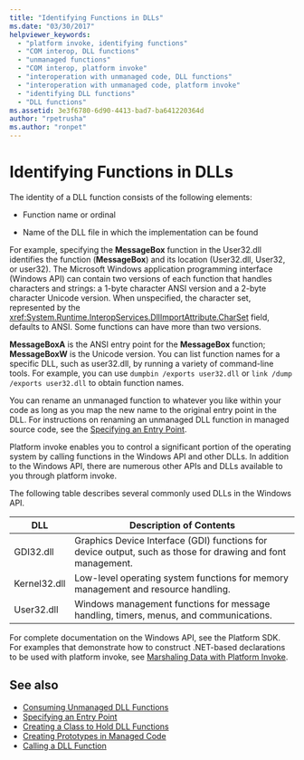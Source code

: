 ```yaml
---
title: "Identifying Functions in DLLs"
ms.date: "03/30/2017"
helpviewer_keywords: 
  - "platform invoke, identifying functions"
  - "COM interop, DLL functions"
  - "unmanaged functions"
  - "COM interop, platform invoke"
  - "interoperation with unmanaged code, DLL functions"
  - "interoperation with unmanaged code, platform invoke"
  - "identifying DLL functions"
  - "DLL functions"
ms.assetid: 3e3f6780-6d90-4413-bad7-ba641220364d
author: "rpetrusha"
ms.author: "ronpet"
---
```

# Identifying Functions in DLLs
The identity of a DLL function consists of the following elements:  
  
- Function name or ordinal  
  
- Name of the DLL file in which the implementation can be found  
  
 For example, specifying the **MessageBox** function in the User32.dll identifies the function (**MessageBox**) and its location (User32.dll, User32, or user32). The Microsoft Windows application programming interface (Windows API) can contain two versions of each function that handles characters and strings: a 1-byte character ANSI version and a 2-byte character Unicode version. When unspecified, the character set, represented by the <xref:System.Runtime.InteropServices.DllImportAttribute.CharSet> field, defaults to ANSI. Some functions can have more than two versions.  
  
 **MessageBoxA** is the ANSI entry point for the **MessageBox** function; **MessageBoxW** is the Unicode version. You can list function names for a specific DLL, such as user32.dll, by running a variety of command-line tools. For example, you can use `dumpbin /exports user32.dll` or `link /dump /exports user32.dll` to obtain function names.  
  
 You can rename an unmanaged function to whatever you like within your code as long as you map the new name to the original entry point in the DLL. For instructions on renaming an unmanaged DLL function in managed source code, see the [Specifying an Entry Point](specifying-an-entry-point.md).  
  
 Platform invoke enables you to control a significant portion of the operating system by calling functions in the Windows API and other DLLs. In addition to the Windows API, there are numerous other APIs and DLLs available to you through platform invoke.  
  
 The following table describes several commonly used DLLs in the Windows API.  
  
|DLL|Description of Contents|  
|---------|-----------------------------|  
|GDI32.dll|Graphics Device Interface (GDI) functions for device output, such as those for drawing and font management.|  
|Kernel32.dll|Low-level operating system functions for memory management and resource handling.|  
|User32.dll|Windows management functions for message handling, timers, menus, and communications.|  
  
 For complete documentation on the Windows API, see the Platform SDK. For examples that demonstrate how to construct .NET-based declarations to be used with platform invoke, see [Marshaling Data with Platform Invoke](marshaling-data-with-platform-invoke.md).  
  
## See also

- [Consuming Unmanaged DLL Functions](consuming-unmanaged-dll-functions.md)
- [Specifying an Entry Point](specifying-an-entry-point.md)
- [Creating a Class to Hold DLL Functions](creating-a-class-to-hold-dll-functions.md)
- [Creating Prototypes in Managed Code](creating-prototypes-in-managed-code.md)
- [Calling a DLL Function](calling-a-dll-function.md)
